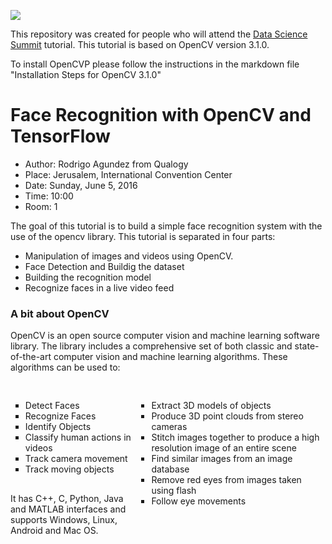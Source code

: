 ![](http://conf.dato.com/2016/emea/wp-content/uploads/dss16_EU_wideheader.png)

This repository was created for people who will attend the [Data Science Summit](http://conf.dato.com/2016/emea/) tutorial. This tutorial is based on OpenCV version 3.1.0.

To install OpenCVP please follow the instructions in the markdown file "Installation Steps for OpenCV 3.1.0"

# Face Recognition with OpenCV and TensorFlow

- Author: Rodrigo Agundez from Qualogy
- Place: Jerusalem, International Convention Center
- Date: Sunday, June 5, 2016
- Time: 10:00
- Room: 1

The goal of this tutorial is to build a simple face recognition system with the use of the opencv library. This tutorial is separated in four parts:

- Manipulation of images and videos using OpenCV.
- Face Detection and Buildig the dataset
- Building the recognition model
- Recognize faces in a live video feed

### A bit about OpenCV
OpenCV is an open source computer vision and machine learning software library.
The library includes a comprehensive set of both classic and state-of-the-art computer vision and machine learning algorithms. These algorithms can be used to:
<div style="float: left; width: 40%; margin-top: 16px; margin-bottom: 16px">
<ul style="align: left; list-style-type:square">
  <li>Detect Faces</li>
  <li>Recognize Faces</li>
  <li>Identify Objects</li>
  <li>Classify human actions in videos</li>
  <li>Track camera movement</li>
  <li>Track moving objects</li>
</ul>
</div>
<div style="float: right; width: 60%; margin-top: 16px; margin-bottom: 16px">
<ul style="align: left; list-style-type:square">
  <li>Extract 3D models of objects</li>
  <li>Produce 3D point clouds from stereo cameras</li>
  <li>Stitch images together to produce a high resolution image of an entire scene</li>
  <li>Find similar images from an image database</li>
  <li>Remove red eyes from images taken using flash</li>
  <li>Follow eye movements</li>
</ul>
</div>

It has C++, C, Python, Java and MATLAB interfaces and supports Windows, Linux, Android and Mac OS.

